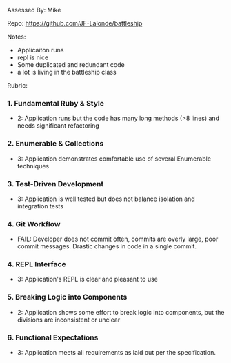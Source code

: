 Assessed By: Mike

Repo: https://github.com/JF-Lalonde/battleship

Notes:
* Applicaiton runs
* repl is nice
* Some duplicated and redundant code
* a lot is living in the battleship class

Rubric:

### 1. Fundamental Ruby & Style

* 2:  Application runs but the code has many long methods (>8 lines) and needs significant refactoring


### 2. Enumerable & Collections

* 3: Application demonstrates comfortable use of several Enumerable techniques

### 3. Test-Driven Development

* 3: Application is well tested but does not balance isolation and integration tests

### 4. Git Workflow

* FAIL: Developer does not commit often, commits are overly large, poor commit messages. Drastic changes in code in a single commit.

### 4. REPL Interface

* 3: Application's REPL is clear and pleasant to use

### 5. Breaking Logic into Components

* 2: Application shows some effort to break logic into components, but the divisions are inconsistent or unclear


### 6. Functional Expectations

* 3: Application meets all requirements as laid out per the specification.
